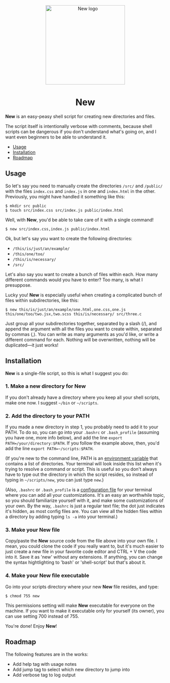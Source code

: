 <div align="center">
  <img alt="New logo" src="https://res.cloudinary.com/ulitroyo/image/upload/v1534460084/New-logo.png" width=250px />
  <h1>New</h1>  
</div>

**New** is an easy-peasy shell script for creating new directories and files.

The script itself is intentionally verbose with comments, because shell scripts can be dangerous if you don't understand what's going on, and I want even beginners to be able to understand it.

- [Usage](#usage)
- [Installation](#installation)
- [Roadmap](#roadmap)

## Usage

So let's say you need to manually create the directories `/src/` and `/public/` with the files `index.css` and `index.js` in one and `index.html` in the other. Previously, you might have handled it something like this:

```shell-script
$ mkdir src public
$ touch src/index.css src/index.js public/index.html
```

Well, with **New**, you'd be able to take care of it with a single command!

```shell-script
$ new src/index.css,index.js public/index.html
```

Ok, but let's say you want to create the following directories:
 - `/this/is/just/an/example/`
 - `/this/one/too/`
 - `/this/is/necessary/`
 - `/src/`
 
Let's also say you want to create a bunch of files within each. How many different commands would you have to enter? Too many, is what I presuppose.

Lucky you! **New** is especially useful when creating a complicated bunch of files within subdirectories, like this:

```shell-script
$ new this/is/just/an/example/one.html,one.css,one.js this/one/too/two.jsx,two.scss this/is/necessary/ src/three.c
```

Just group all your subdirectories together, separated by a slash (/), and append the argument with all the files you want to create within, separated by commas (,). You can write as many arguments as you'd like, or write a different command for each. Nothing will be overwritten, nothing will be duplicated—it just works!

## Installation

**New** is a single-file script, so this is what I suggest you do:

### 1. Make a new directory for New
If you don't already have a directory where you keep all your shell scripts, make one now. I suggest `~/bin` or `~/scripts`.

### 2. Add the directory to your PATH
If you made a new directory in step 1, you probably need to add it to your PATH. To do so, you can go into your `.bashrc` or `.bash_profile` (assuming you have one, more info below), and add the line `export PATH=/your/directory:$PATH`. If you follow the example above, then, you'd add the line `export PATH=~/scripts:$PATH`.

   (If you're new to the command line, PATH is an [environment variable] that contains a list of directories. Your terminal will look inside this list when it's trying to resolve a command or script. This is useful so you don't always have to type out the directory in which the script resides, so instead of typing in `~/scripts/new`, you can just type `new`.)  
   
   (Also, `.bashrc` or `.bash_profile` is a [configuration file] for your terminal where you can add all your customizations. It's an easy an worthwhile topic, so you should familiarize yourself with it, and make some customizations of your own. By the way, `.bashrc` is just a regular text file; the dot just indicates it's hidden, as most config files are. You can view all the hidden files within a directory by adding typing `ls -a` into your terminal.)  
   
### 3. Make your New file
Copy/paste the **New** source code from the file above into your own file. I mean, you could clone the code if you really want to, but it's much easier to just create a new file in your favorite code editor and CTRL + V the code into it. Save it as 'new' without any extensions. If anything, you can change the syntax hightlighting to 'bash' or 'shell-script' but that's about it.

### 4. Make your New file executable
Go into your scripts directory where your new **New** file resides, and type:

```shell-script
$ chmod 755 new
```

This permissions setting will make **New** executable for everyone on the machine. If you want to make it executable only for yourself (its owner), you can use setting 700 instead of 755.

You're done! Enjoy **New**!

## Roadmap

The following features are in the works:

- Add help tag with usage notes
- Add jump tag to select which new directory to jump into
- Add verbose tag to log output




[environment variable]: https://codeburst.io/linux-environment-variables-53cea0245dc9
[configuration file]: https://www.maketecheasier.com/what-is-bashrc/
